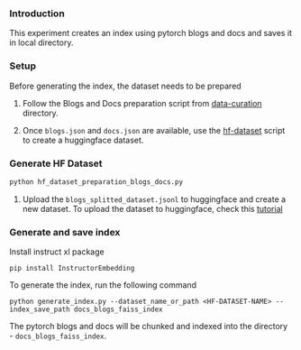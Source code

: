 ### Introduction

This experiment creates an index using pytorch blogs and docs and saves it in local directory.


### Setup

Before generating the index, the dataset needs to be prepared

1. Follow the Blogs and Docs preparation script from [data-curation](../../data_curation) directory.

2. Once `blogs.json` and `docs.json` are available, use the [hf-dataset](hf_dataset_preparation_blogs_docs.py)
script to create a huggingface dataset. 

### Generate HF Dataset

```bash
python hf_dataset_preparation_blogs_docs.py 
```

1. Upload the `blogs_splitted_dataset.jsonl` to huggingface and create a new dataset. 
To upload the dataset to huggingface, check this [tutorial](https://huggingface.co/docs/datasets/v1.16.0/upload_dataset.html)

### Generate and save index

Install instruct xl package

```
pip install InstructorEmbedding
```

To generate the index, run the following command

```
python generate_index.py --dataset_name_or_path <HF-DATASET-NAME> --index_save_path docs_blogs_faiss_index
```

The pytorch blogs and docs will be chunked and indexed into the directory - `docs_blogs_faiss_index`.
